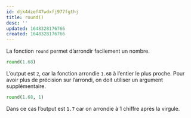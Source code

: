 ```yaml
---
id: djk4dzef47wdxfj977fgthj
title: round()
desc: ''
updated: 1648328176766
created: 1648328176766
---
```


La fonction `round` permet d’arrondir facilement un nombre.

```python
round(1.68)
```

L’output est `2`, car la fonction arrondie `1.68` à l’entier le plus proche. Pour avoir plus de précision sur l’arrondi, on doit utiliser un argument supplémentaire.

```python
round(1.68, 1)
```

Dans ce cas l’output est `1.7` car on arrondie à 1 chiffre après la virgule.